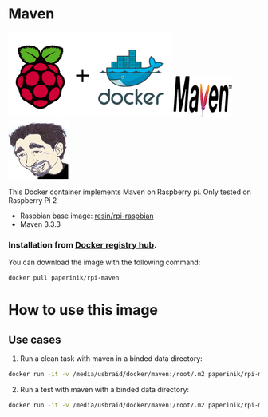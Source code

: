 # Maven

![docker_logo](https://raw.githubusercontent.com/brunocantisano/rpi-maven/master/files/docker.png)![docker_maven_logo](https://raw.githubusercontent.com/brunocantisano/rpi-maven/master/files/logo-maven.png)![docker_paperinik_logo](https://raw.githubusercontent.com/brunocantisano/rpi-maven/master/files/docker_paperinik_120x120.png)

This Docker container implements Maven on Raspberry pi.
Only tested on Raspberry Pi 2

 * Raspbian base image: [resin/rpi-raspbian](https://hub.docker.com/r/resin/rpi-raspbian/)
 * Maven 3.3.3
 
### Installation from [Docker registry hub](https://registry.hub.docker.com/u/paperinik/rpi-maven/).

You can download the image with the following command:

```bash
docker pull paperinik/rpi-maven
```

# How to use this image

Use cases
----

1) Run a clean task with maven in a binded data directory:
```bash
docker run -it -v /media/usbraid/docker/maven:/root/.m2 paperinik/rpi-maven clean
```

2) Run a test with maven with a binded data directory:
```bash
docker run -it -v /media/usbraid/docker/maven:/root/.m2 paperinik/rpi-maven test
```